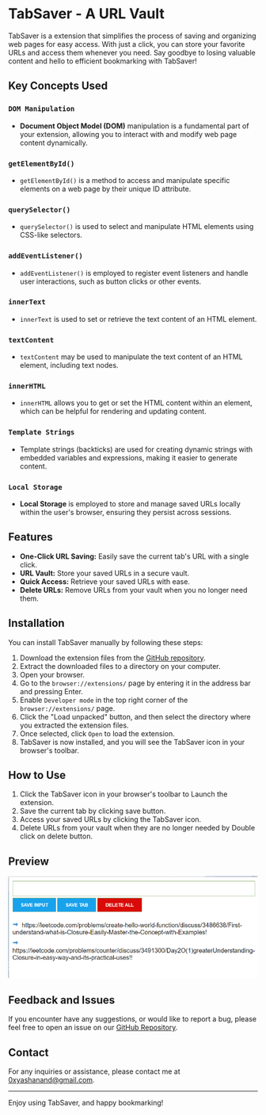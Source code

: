 # TabSaver - A URL Vault

TabSaver is a extension that simplifies the process of saving and organizing web pages for easy access. With just a click, you can store your favorite URLs and access them whenever you need. Say goodbye to losing valuable content and hello to efficient bookmarking with TabSaver!

## Key Concepts Used

### `DOM Manipulation`
- **Document Object Model (DOM)** manipulation is a fundamental part of your extension, allowing you to interact with and modify web page content dynamically.

### `getElementById()`
- `getElementById()` is a method to access and manipulate specific elements on a web page by their unique ID attribute.

### `querySelector()`
- `querySelector()` is used to select and manipulate HTML elements using CSS-like selectors.

### `addEventListener()`
- `addEventListener()` is employed to register event listeners and handle user interactions, such as button clicks or other events.

### `innerText`
- `innerText` is used to set or retrieve the text content of an HTML element.

### `textContent`
- `textContent` may be used to manipulate the text content of an HTML element, including text nodes.

### `innerHTML`
- `innerHTML` allows you to get or set the HTML content within an element, which can be helpful for rendering and updating content.

### `Template Strings`
- Template strings (backticks) are used for creating dynamic strings with embedded variables and expressions, making it easier to generate content.

### `Local Storage`
- **Local Storage** is employed to store and manage saved URLs locally within the user's browser, ensuring they persist across sessions.

## Features

- **One-Click URL Saving:** Easily save the current tab's URL with a single click.
- **URL Vault:** Store your saved URLs in a secure vault.
- **Quick Access:** Retrieve your saved URLs with ease.
- **Delete URLs:** Remove URLs from your vault when you no longer need them.

## Installation

You can install TabSaver manually by following these steps:

1. Download the extension files from the [GitHub repository](https://github.com/0xyashanand/tab-saver).
2. Extract the downloaded files to a directory on your computer.
3. Open your browser.
4. Go to the `browser://extensions/` page by entering it in the address bar and pressing Enter.
5. Enable `Developer mode` in the top right corner of the `browser://extensions/` page.
6. Click the "Load unpacked" button, and then select the directory where you extracted the extension files.
7. Once selected, click `Open` to load the extension.
8. TabSaver is now installed, and you will see the TabSaver icon in your browser's toolbar.

## How to Use

1. Click the TabSaver icon in your browser's toolbar to Launch the extension.
2. Save the current tab by clicking save button.
3. Access your saved URLs by clicking the TabSaver icon.
4. Delete URLs from your vault when they are no longer needed by Double click on delete button.

## Preview

![TabSaver Interface](screenshot.png)

## Feedback and Issues

If you encounter have any suggestions, or would like to report a bug, please feel free to open an issue on our [GitHub Repository](https://github.com/0xyashanand/tab-saver).

## Contact

For any inquiries or assistance, please contact me at [0xyashanand@gmail.com](mailto:0xyashanand@gmail.com).

---

Enjoy using TabSaver, and happy bookmarking!

